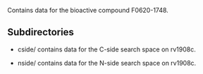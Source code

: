 Contains data for the bioactive compound F0620-1748.

## Subdirectories

- cside/ contains data for the C-side search space on rv1908c.

- nside/ contains data for the N-side search space on rv1908c.

